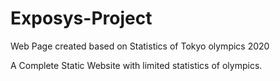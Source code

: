 # Exposys-Project

Web Page created based on Statistics of Tokyo olympics 2020

A Complete Static Website with limited statistics of olympics.
